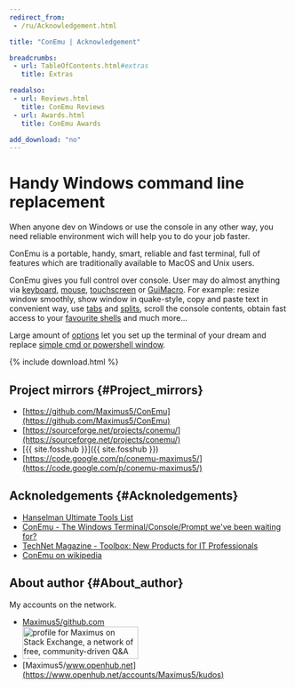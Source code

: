 ```yaml
---
redirect_from:
 - /ru/Acknowledgement.html

title: "ConEmu | Acknowledgement"

breadcrumbs:
 - url: TableOfContents.html#extras
   title: Extras

readalso:
 - url: Reviews.html
   title: ConEmu Reviews
 - url: Awards.html
   title: ConEmu Awards

add_download: "no"
---
```


# Handy Windows command line replacement

When anyone dev on Windows or use the console in any other way, you
need reliable environment wich will help you to do your job faster.

ConEmu is a portable, handy, smart, reliable and fast terminal, full
of features which are traditionally available to MacOS and Unix
users.

ConEmu gives you full control over console. User may do almost
anything via [keyboard](SettingsHotkeys.html),
[mouse](UsingMouse.html), [touchscreen](TabletPC.html) or
[GuiMacro](GuiMacro.html). For example: resize window smoothly,
show window in quake-style, copy and paste text in convenient way,
use [tabs](TabBar.html) and [splits](SplitScreen.html),
scroll the console contents, obtain fast access to your
[favourite shells](Tasks.html) and much more...

Large amount of [options](Settings.html) let you set up the terminal of your dream
and replace [simple cmd or powershell window](Delusions.html#delusion-2).

{% include download.html %}



## Project mirrors  {#Project_mirrors}

* [https://github.com/Maximus5/ConEmu](https://github.com/Maximus5/ConEmu)
* [https://sourceforge.net/projects/conemu/](https://sourceforge.net/projects/conemu/)
* [{{ site.fosshub }}]({{ site.fosshub }})
* [https://code.google.com/p/conemu-maximus5/](https://code.google.com/p/conemu-maximus5/)



## Acknoledgements  {#Acknoledgements}

* [Hanselman Ultimate Tools List](http://www.hanselman.com/tools)
* [ConEmu - The Windows Terminal/Console/Prompt we've been waiting for?](http://www.hanselman.com/blog/ConEmuTheWindowsTerminalConsolePromptWeveBeenWaitingFor.aspx)
* [TechNet Magazine - Toolbox: New Products for IT Professionals](http://technet.microsoft.com/en-us/magazine/jj649372.aspx#ctl00_MTContentSelector1_mainContentContainer_ctl02)
* [ConEmu on wikipedia](http://en.wikipedia.org/wiki/ConEmu)



## About author  {#About_author}

My accounts on the network.

* [Maximus5/github.com](https://github.com/Maximus5)
* <a href="http://stackexchange.com/users/1500841/maximus" rel="nofollow"><img src="http://stackexchange.com/users/flair/1500841.png" width="208" height="58" alt="profile for Maximus on Stack Exchange, a network of free, community-driven Q&amp;A sites" title="profile for Maximus on Stack Exchange, a network of free, community-driven Q&amp;A sites"/></a>
* [Maximus5/www.openhub.net](https://www.openhub.net/accounts/Maximus5/kudos)

